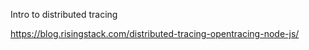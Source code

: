 Intro to distributed tracing

https://blog.risingstack.com/distributed-tracing-opentracing-node-js/
